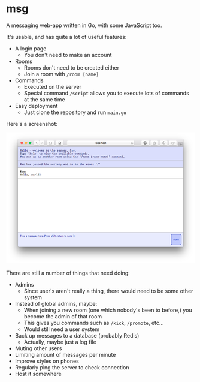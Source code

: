 # msg

A messaging web-app written in Go, with some JavaScript too.

It's usable, and has quite a lot of useful features:

  - A login page
    - You don't need to make an account
  - Rooms
    - Rooms don't need to be created either
    - Join a room with `/room [name]`
  - Commands
    - Executed on the server
	- Special command `/script` allows you to execute
	  lots of commands at the same time
  - Easy deployment
    - Just clone the repository and run `main.go`

Here's a screenshot:

![](screenshot.png)

There are still a number of things that need doing:

  - Admins
    - Since user's aren't really a thing, there would
	  need to be some other system
  - Instead of global admins, maybe:
    - When joining a new room (one which nobody's been to before,) you become the admin
	  of that room
	- This gives you commands such as `/kick`, `/promote`, etc...
	- Would still need a user system
  - Back up messages to a database (probably Redis)
    - Actually, maybe just a log file
  - Muting other users
  - Limiting amount of messages per minute
  - Improve styles on phones
  - Regularly ping the server to check connection
  - Host it somewhere
